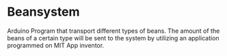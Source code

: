 # Beansystem
Arduino Program that transport different types of beans. The amount of the beans of a certain type will be sent to the system by utilizing an application programmed on MIT App inventor.
